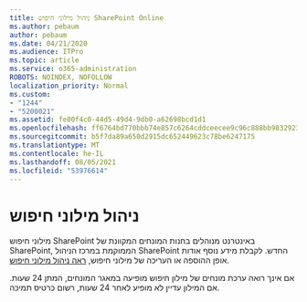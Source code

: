 ```yaml
---
title: ניהול מילוני חיפוש SharePoint Online
ms.author: pebaum
author: pebaum
ms.date: 04/21/2020
ms.audience: ITPro
ms.topic: article
ms.service: o365-administration
ROBOTS: NOINDEX, NOFOLLOW
localization_priority: Normal
ms.custom:
- "1244"
- "5200021"
ms.assetid: fe00f4c0-44d5-49d4-9db0-a62698bcd1d1
ms.openlocfilehash: ff6764bd770bbb74e857c6264cddceecee9c96c888bb983292398522f5e90a5c
ms.sourcegitcommit: b5f7da89a650d2915dc652449623c78be6247175
ms.translationtype: MT
ms.contentlocale: he-IL
ms.lasthandoff: 08/05/2021
ms.locfileid: "53976614"
---
```

# <a name="manage-search-dictionaries"></a>ניהול מילוני חיפוש

מילוני חיפוש SharePoint באינטרנט מנוהלים בחנות המונחים המקוונת של SharePoint, הממוקמת במרכז הניהול SharePoint החדש. לקבלת מידע נוסף אודות אופן ההוספה או העריכה של מילוני חיפוש, [ראה ניהול מילוני חיפוש](https://go.microsoft.com/fwlink/?linkid=2044669&amp;clcid=0x409).
  
אם אינך רואה ערכת מונחים של מילון חיפוש מופיעה במאגר המונחים, המתן 24 שעות. אם המילון עדיין לא מופיע לאחר 24 שעות, רשום כרטיס תמיכה.
  
